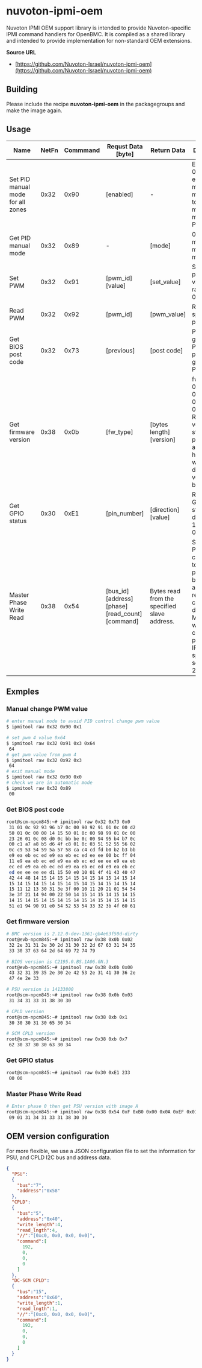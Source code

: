 # nuvoton-ipmi-oem

Nuvoton IPMI OEM support library is intended to provide Nuvoton-specific IPMI command handlers for OpenBMC.
It is compiled as a shared library and intended to provide implementation for non-standard OEM extensions.

**Source URL**
* [https://github.com/Nuvoton-Israel/nuvoton-ipmi-oem](https://github.com/Nuvoton-Israel/nuvoton-ipmi-oem)

## Building

Please include the recipe **nuvoton-ipmi-oem** in the packagegroups and make the image again.

## Usage


|Name  | NetFn | Commmand | Requst Data [byte]|  Return Data| Description |
|------|---|---|---------|-----------|----------------|
| Set PID manual mode for all zones | 0x32| 0x90| [enabled]| - | Enabled set 0x01 to enter manaul mode; 0x0 to exit manual mode for all PID zones|
| Get PID manual mode |0x32| 0x89| - |[mode]| 0:automatic mode, 1: manual mode|
| Set PWM |0x32| 0x91| [pwm_id] [value] | [set_value]| Set specific pwm with value in range: 0x0 ~ 0x64|
| Read PWM |0x32| 0x92| [pwm_id] |[pwm_value]| Read specific pwm value|
| Get BIOS post code| 0x32 | 0x73 | [previous] | [post code]| Previous:0, get current POST code; previous:1, get previous POST code|
| Get firmware version | 0x38 | 0x0b | [fw_type] | [bytes length] [version] | fw_type:<br> 00h - BIOS<br>01h - CPLD<br>02h - BMC<br>03h - PSU<br/>Return data: version string presented as ASCII hex, CPLD will return direct version bytes. |
| Get GPIO status| 0x30 | 0xE1 | [pin_number] | [direction] [value]| Return valid GPIO pin status, direction: 1=output, 0=input|
| Master Phase Write Read |0x38| 0x54| [bus_id] [address] [phase] [read_count] [command] |Bytes read from the specified slave address.| Sending PMBUS commands to selected phase. The bus_id, address, read_count, command is defined as Master write-read command, please refer IPMI specification section 22.11. |

## Exmples
### Manual change PWM value
```bash
# enter manual mode to avoid PID control change pwm value
$ ipmitool raw 0x32 0x90 0x1

# set pwm 4 value 0x64
$ ipmitool raw 0x32 0x91 0x3 0x64
 64
# get pwm value from pwm 4
$ ipmitool raw 0x32 0x92 0x3
 64
# exit manual mode
$ ipmitool raw 0x32 0x90 0x0
# check we are in automatic mode
$ ipmitool raw 0x32 0x89
 00
```

### Get BIOS post code
```bash
root@scm-npcm845:~# ipmitool raw 0x32 0x73 0x0
 31 01 0c 92 93 96 b7 0c 00 90 92 91 01 0c 00 d2
 50 01 0c 00 00 14 15 50 01 0c 00 98 99 01 0c 00
 23 26 01 0c 08 d0 0c bb be 0c 00 94 95 b4 b7 0c
 00 c1 a7 a8 b5 d6 4f c8 01 0c 03 51 52 55 56 02
 0c c9 53 54 59 5a 57 58 ca c4 cd fd b0 b2 b3 bb
 e9 ea eb ec ed e9 ea eb ec ed ee ee 00 bc ff 04
 11 e9 ea eb ec ed e9 ea eb ec ed ee ee e9 ea eb
 ec ed e9 ea eb ec ed e9 ea eb ec ed e9 ea eb ec
 ed ee ee ee ee d1 15 50 e0 10 01 4f 41 43 40 47
 42 44 48 14 15 14 15 14 15 14 15 14 15 14 15 14
 15 14 15 14 15 14 15 14 15 14 15 14 15 14 15 14
 15 11 12 13 30 31 3e 3f 00 10 11 20 21 01 54 54
 3e 3f 21 14 94 00 22 50 14 15 14 15 14 15 14 15
 14 15 14 15 14 15 14 15 14 15 14 15 14 15 14 15
 51 e1 94 90 91 e0 54 52 53 54 33 32 3b 4f 60 61

```

### Get firmware version
```bash
# BMC version is 2.12.0-dev-1361-gb4e63f50d-dirty
root@evb-npcm845:~# ipmitool raw 0x38 0x0b 0x02
 32 2e 31 31 2e 30 2d 31 30 32 2d 67 63 31 34 35
 33 30 37 63 64 2d 64 69 72 74 79

# BIOS version is C2195.0.BS.1A06.GN.3
root@evb-npcm845:~# ipmitool raw 0x38 0x0b 0x00
 43 32 31 39 35 2e 30 2e 42 53 2e 31 41 30 36 2e
 47 4e 2e 33

# PSU version is 14133800
root@scm-npcm845:~# ipmitool raw 0x38 0x0b 0x03
 31 34 31 33 31 38 30 30

# CPLD version
root@scm-npcm845:~# ipmitool raw 0x38 0xb 0x1
 30 30 30 31 30 65 30 34

# SCM CPLD version
root@scm-npcm845:~# ipmitool raw 0x38 0xb 0x7
 62 30 37 30 30 63 30 34
```

### Get GPIO status
```bash
root@scm-npcm845:~# ipmitool raw 0x30 0xE1 233
 00 00
```

### Master Phase Write Read
```bash
# Enter phase 0 then get PSU version with image A
root@scm-npcm845:~# ipmitool raw 0x38 0x54 0xF 0xB0 0x00 0x0A 0xEF 0x01 0x0A
 09 01 31 34 31 33 31 38 30 30
```

## OEM version configuration
For more flexible, we use a JSON configuration file to set the information for PSU, and CPLD
I2C bus and address data.
```json
{
  "PSU":
  {
    "bus":"7",
    "address":"0x58"
  },
  "CPLD":
  {
    "bus":"5",
    "address":"0x40",
    "write_length":4,
    "read_lngth":4,
    "//":"[0xc0, 0x0, 0x0, 0x0]",
    "command":[
      192,
      0,
      0,
      0
    ]
  },
  "DC-SCM CPLD":
  {
    "bus":"15",
    "address":"0x60",
    "write_length":1,
    "read_lngth":1,
    "//":"[0xc0, 0x0, 0x0, 0x0]",
    "command":[
      192,
      0,
      0,
      0
    ]
  }
}
```
